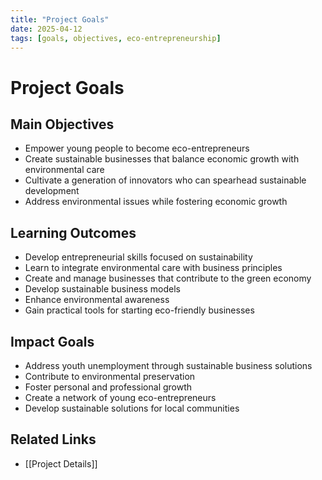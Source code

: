 ```yaml
---
title: "Project Goals"
date: 2025-04-12
tags: [goals, objectives, eco-entrepreneurship]
---
```


# Project Goals

## Main Objectives
- Empower young people to become eco-entrepreneurs
- Create sustainable businesses that balance economic growth with environmental care
- Cultivate a generation of innovators who can spearhead sustainable development
- Address environmental issues while fostering economic growth

## Learning Outcomes
- Develop entrepreneurial skills focused on sustainability
- Learn to integrate environmental care with business principles
- Create and manage businesses that contribute to the green economy
- Develop sustainable business models
- Enhance environmental awareness
- Gain practical tools for starting eco-friendly businesses

## Impact Goals
- Address youth unemployment through sustainable business solutions
- Contribute to environmental preservation
- Foster personal and professional growth
- Create a network of young eco-entrepreneurs
- Develop sustainable solutions for local communities

## Related Links
- [[Project Details]] 